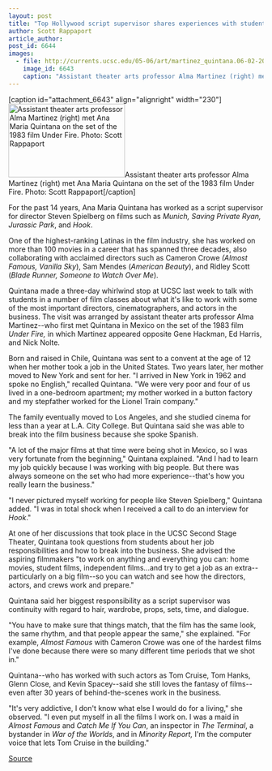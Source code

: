 ```yaml
---
layout: post
title: "Top Hollywood script supervisor shares experiences with students"
author: Scott Rappaport
article_author: 
post_id: 6644
images:
  - file: http://currents.ucsc.edu/05-06/art/martinez_quintana.06-02-20.jpg
    image_id: 6643
    caption: "Assistant theater arts professor Alma Martinez (right) met Ana Maria Quintana on the set of the 1983 film Under Fire. Photo: Scott Rappaport"
---
```


[caption id="attachment_6643" align="alignright" width="230"]<a href="http://dev-ucsc-news.pantheonsite.io/wp-content/uploads/2006/02/martinez_quintana.06-02-20.jpg"><img class="size-full wp-image-6643" src="http://dev-ucsc-news.pantheonsite.io/wp-content/uploads/2006/02/martinez_quintana.06-02-20.jpg" alt="Assistant theater arts professor Alma Martinez (right) met Ana Maria Quintana on the set of the 1983 film Under Fire. Photo: Scott Rappaport" width="230" height="145" /></a>Assistant theater arts professor Alma Martinez (right) met Ana Maria Quintana on the set of the 1983 film Under Fire. Photo: Scott Rappaport[/caption]
<a name="content" id="content"></a>
<p>
  For the past 14 years, Ana Maria Quintana has worked as a script supervisor for director Steven Spielberg on films such as <i>Munich, Saving Private Ryan, Jurassic Park</i>, and <i>Hook</i>.
</p>
<p>
  One of the highest-ranking Latinas in the film industry, she has worked on more than 100 movies in a career that has spanned three decades, also collaborating with acclaimed directors such as Cameron Crowe <i>(Almost Famous, Vanilla Sky</i>), Sam Mendes (<i>American Beauty</i>), and Ridley Scott (<i>Blade Runner, Someone to Watch Over Me</i>).
</p>
<p>
  Quintana made a three-day whirlwind stop at UCSC last week to talk with students in a number of film classes about what it's like to work with some of the most important directors, cinematographers, and actors in the business. The visit was arranged by assistant theater arts professor Alma Martinez--who first met Quintana in Mexico on the set of the 1983 film <i>Under Fire,</i> in which Martinez appeared opposite Gene Hackman, Ed Harris, and Nick Nolte.
</p>
<p>
  Born and raised in Chile, Quintana was sent to a convent at the age of 12 when her mother took a job in the United States. Two years later, her mother moved to New York and sent for her. "I arrived in New York in 1962 and spoke no English," recalled Quintana. "We were very poor and four of us lived in a one-bedroom apartment; my mother worked in a button factory and my stepfather worked for the Lionel Train company."
</p>
<p>
  The family eventually moved to Los Angeles, and she studied cinema for less than a year at L.A. City College. But Quintana said she was able to break into the film business because she spoke Spanish.
</p>
<p>
  "A lot of the major films at that time were being shot in Mexico, so I was very fortunate from the beginning," Quintana explained. "And I had to learn my job quickly because I was working with big people. But there was always someone on the set who had more experience--that's how you really learn the business."
</p>
<p>
  "I never pictured myself working for people like Steven Spielberg," Quintana added. "I was in total shock when I received a call to do an interview for <i>Hook</i>."
</p>
<p>
  At one of her discussions that took place in the UCSC Second Stage Theater, Quintana took questions from students about her job responsibilities and how to break into the business. She advised the aspiring filmmakers "to work on anything and everything you can: home movies, student films, independent films...and try to get a job as an extra--particularly on a big film--so you can watch and see how the directors, actors, and crews work and prepare."
</p>
<p>
  Quintana said her biggest responsibility as a script supervisor was continuity with regard to hair, wardrobe, props, sets, time, and dialogue.
</p>
<p>
  "You have to make sure that things match, that the film has the same look, the same rhythm, and that people appear the same," she explained. "For example, <i>Almost Famous</i> with Cameron Crowe was one of the hardest films I've done because there were so many different time periods that we shot in."
</p>
<p>
  Quintana--who has worked with such actors as Tom Cruise, Tom Hanks, Glenn Close, and Kevin Spacey--said she still loves the fantasy of films--even after 30 years of behind-the-scenes work in the business.
</p>
<p>
  "It's very addictive, I don't know what else I would do for a living," she observed. "I even put myself in all the films I work on. I was a maid in <i>Almost Famous</i> and <i>Catch Me If You Can</i>, an inspector in <i>The Terminal</i>, a bystander in <i>War of the Worlds</i>, and in <i>Minority Report,</i> I'm the computer voice that lets Tom Cruise in the building."
</p>
<p><a href="http://www1.ucsc.edu/currents/05-06/02-20/quintana.asp" title="Permalink to quintana">Source</a></p>

